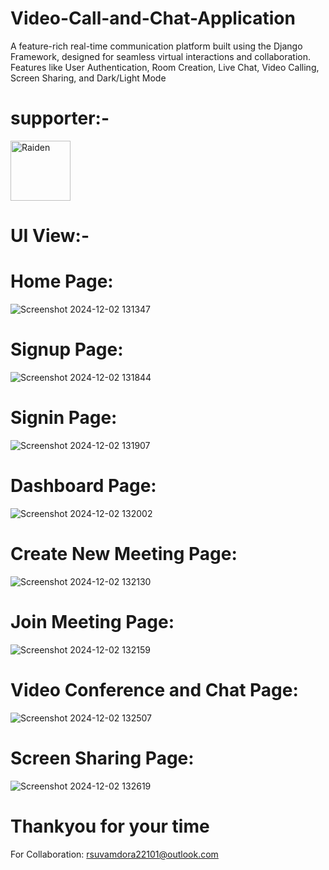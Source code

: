 # Video-Call-and-Chat-Application
A feature-rich real-time communication platform built using the Django Framework, designed for seamless virtual interactions and collaboration. Features like User Authentication, Room Creation, Live Chat, Video Calling, Screen Sharing, and Dark/Light Mode
# supporter:-
<a href="https://github.com/code-with-raiden"><img src="https://github.com/code-with-raiden.png?size=96" alt="Raiden" width="96px" height="96px" /></a>
# UI View:-

# Home Page:
![Screenshot 2024-12-02 131347](https://github.com/user-attachments/assets/11e81433-43b7-4cb6-8c85-60ca85baa103)

# Signup Page:
![Screenshot 2024-12-02 131844](https://github.com/user-attachments/assets/0f388cb1-3035-4059-816b-c2d856fba0c0)

# Signin Page:
![Screenshot 2024-12-02 131907](https://github.com/user-attachments/assets/bf210c1b-df82-4476-825a-26f0f03fa484)

# Dashboard Page:
![Screenshot 2024-12-02 132002](https://github.com/user-attachments/assets/f2a1419f-edc9-42cf-ab7c-15d8e71f427a)

# Create New Meeting Page:
![Screenshot 2024-12-02 132130](https://github.com/user-attachments/assets/f8e1b7ab-545d-4f89-afc6-011eec2b183a)

# Join Meeting Page:
![Screenshot 2024-12-02 132159](https://github.com/user-attachments/assets/c7b3250d-57c0-4fc4-8ae8-9af1581af05c)

# Video Conference and Chat Page:
![Screenshot 2024-12-02 132507](https://github.com/user-attachments/assets/bd3fb128-ba59-4124-9851-3e20b7ca31fd)

# Screen Sharing Page:
![Screenshot 2024-12-02 132619](https://github.com/user-attachments/assets/6da3e82a-ba0e-46d7-8a9f-caddd2a62c4d)

# Thankyou for your time
For Collaboration: rsuvamdora22101@outlook.com

